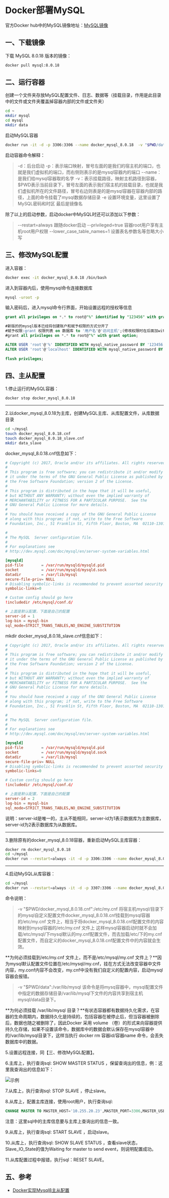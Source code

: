 # Docker部署MySQL

官方Docker hub中的MySQL镜像地址：[MySQL镜像](https://hub.docker.com/_/mysql)

## 一、下载镜像

下载 MySQL 8.0.18 版本的镜像：

```bash
docker pull mysql:8.0.18
```

## 二、运行容器

创建一个文件夹存放MySQL配置文件、日志、数据等（挂载目录，作用是此目录中的文件或文件夹覆盖掉容器内部的文件或文件夹）

```bash
cd ~
mkdir mysql
cd mysql
mkdir data
```

启动MySQL容器

```bash
docker run -it -d -p 3306:3306 --name docker_mysql_8.0.18  -v "$PWD/data":/var/lib/mysql -e MYSQL_ROOT_PASSWORD=123456 -e TZ=Asia/Shanghai  mysql:8.0.18
```

启动容器命令解释：

> -d：后台启动
> -p：表示端口映射，冒号左面的是我们的宿主机的端口，也就是我们虚拟机的端口，而右侧则表示的是mysql容器内的端口
> --name：是我们给mysql容器取的名字
> -v：表示挂载路径，映射主机路径到容器，$PWD表示当前目录下，冒号左面的表示我们宿主机的挂载目录，也就是我们虚拟机所在的文件路径，冒号右边则表是的是mysql容器在容器内部的路径，上面的命令挂载了mysql数据存储目录
> -e 设置环境变量，这里设置了MySQL密码和时区
> 最后是镜像名

除了以上的启动参数，启动docker中MySQL时还可以添加以下参数：

> --restart=always 跟随docker启动
> --privileged=true 容器root用户享有主机root用户权限
> --lower_case_table_names=1 设置表名参数名等忽略大小写

## 三、修改MySQL配置

进入容器：

```bash
docker exec -it docker_mysql_8.0.18 /bin/bash
```

进入到容器内后，使用mysql命令连接数据库

```bash
mysql -uroot -p
```

输入密码后，进入mysql命令行界面，开始设置远程的授权等信息

```sql
grant all privileges on *.* to root@"%" identified by "123456" with grant option;

#新版的的mysql版本已经将创建账户和赋予权限的方式分开了
#赋予权限:grant 权限列表 on 数据库 to '用户名'@'访问主机';(修改权限时在后面加with grant option)
#grant all privileges on *.* to root@"%" with grant option;

ALTER USER 'root'@'%' IDENTIFIED WITH mysql_native_password BY '123456';
ALTER USER 'root'@'localhost' IDENTIFIED WITH mysql_native_password BY '123456';
  
flush privileges;
```

## 四、主从配置

1.停止运行的MySQL容器：

```bash
docker stop docker_mysql_8.0.18
```

---

2.以docker_mysql_8.0.18为主库，创建MySQL主库、从库配置文件，从库数据目录

```bash
cd ~/mysql
touch docker_mysql_8.0.18.cnf
touch docker_mysql_8.0.18_slave.cnf
mkdir data_slave
```

docker_mysql_8.0.18.cnf信息如下：

```conf
# Copyright (c) 2017, Oracle and/or its affiliates. All rights reserved.
#
# This program is free software; you can redistribute it and/or modify
# it under the terms of the GNU General Public License as published by
# the Free Software Foundation; version 2 of the License.
#
# This program is distributed in the hope that it will be useful,
# but WITHOUT ANY WARRANTY; without even the implied warranty of
# MERCHANTABILITY or FITNESS FOR A PARTICULAR PURPOSE.  See the
# GNU General Public License for more details.
#
# You should have received a copy of the GNU General Public License
# along with this program; if not, write to the Free Software
# Foundation, Inc., 51 Franklin St, Fifth Floor, Boston, MA  02110-1301 USA

#
# The MySQL  Server configuration file.
#
# For explanations see
# http://dev.mysql.com/doc/mysql/en/server-system-variables.html

[mysqld]
pid-file        = /var/run/mysqld/mysqld.pid
socket          = /var/run/mysqld/mysqld.sock
datadir         = /var/lib/mysql
secure-file-priv= NULL
# Disabling symbolic-links is recommended to prevent assorted security risks
symbolic-links=0

# Custom config should go here
!includedir /etc/mysql/conf.d/

# 上面是默认配置，下面是自己的配置
server-id = 1
log-bin = mysql-bin
sql_mode=STRICT_TRANS_TABLES,NO_ENGINE_SUBSTITUTION
```

mkdir docker_mysql_8.0.18_slave.cnf信息如下：

```conf
# Copyright (c) 2017, Oracle and/or its affiliates. All rights reserved.
#
# This program is free software; you can redistribute it and/or modify
# it under the terms of the GNU General Public License as published by
# the Free Software Foundation; version 2 of the License.
#
# This program is distributed in the hope that it will be useful,
# but WITHOUT ANY WARRANTY; without even the implied warranty of
# MERCHANTABILITY or FITNESS FOR A PARTICULAR PURPOSE.  See the
# GNU General Public License for more details.
#
# You should have received a copy of the GNU General Public License
# along with this program; if not, write to the Free Software
# Foundation, Inc., 51 Franklin St, Fifth Floor, Boston, MA  02110-1301 USA

#
# The MySQL  Server configuration file.
#
# For explanations see
# http://dev.mysql.com/doc/mysql/en/server-system-variables.html

[mysqld]
pid-file        = /var/run/mysqld/mysqld.pid
socket          = /var/run/mysqld/mysqld.sock
datadir         = /var/lib/mysql
secure-file-priv= NULL
# Disabling symbolic-links is recommended to prevent assorted security risks
symbolic-links=0

# Custom config should go here
!includedir /etc/mysql/conf.d/

# 上面是默认配置，下面是自己的配置
server-id = 2
log-bin = mysql-bin
sql_mode=STRICT_TRANS_TABLES,NO_ENGINE_SUBSTITUTION
```

说明：server-id是唯一的，主从不能相同，server-id为1表示数据库为主数据库，server-id为2表示数据库为从数据库。

---

3.删除原有的docker_mysql_8.0.18容器，重新启动MySQL主库容器：

```bash
docker rm docker_mysql_8.0.18
cd ~/mysql
docker run --restart=always -it -d -p 3306:3306 --name docker_mysql_8.0.18 -v "$PWD/docker_mysql_8.0.18.cnf":/etc/my.cnf  -v "$PWD/data":/var/lib/mysql -e MYSQL_ROOT_PASSWORD=123456 mysql:8.0.18
```

---

4.启动MySQL从库容器：

```bash
cd ~/mysql
docker run --restart=always -it -d -p 3307:3306 --name docker_mysql_8.0.18_slave -v "$PWD/docker_mysql_8.0.18_slave.cnf":/etc/my.cnf  -v "$PWD/data_slave":/var/lib/mysql -e MYSQL_ROOT_PASSWORD=123456 mysql:8.0.18
```

命令说明：

>-v "$PWD/docker_mysql_8.0.18.cnf":/etc/my.cnf
>将宿主机mysql/目录下的mysql自定义配置文件docker_mysql_8.0.18.cnf挂载到mysql容器的/etc/my.cnf 文件上，相当于将docker_mysql_8.0.18.cnf配置文件的内容映射到mysql容器的/etc/my.cnf 文件上
>这样mysql容器启动时就不会加载/etc/mysql/下mysql默认的my.cnf配置文件，而去加载/etc/下的my.cnf配置文件，而自定义的docker_mysql_8.0.18.cnf配置文件中的内容就会生效。

**为何必须挂载到/etc/my.cnf 文件上，而不是/etc/mysql/my.cnf 文件上？**因为mysql默认配置文件位置在/etc/mysql/my.cnf，挂在方式无法改变容器中文件内容，my.conf内容不会改变，my.cnf中没有我们自定义的配置内容，启动mysql容器会报错。

>-v "$PWD/data":/var/lib/mysql
>该命令是将mysq容器中，mysql配置文件中指定的数据存储目录/var/lib/mysql下文件的内容共享到宿主机mysql/data目录下。

**为何必须挂载 /var/lib/mysql 目录？**有状态容器都有数据持久化需求，在容器的生命周期内，数据持久化是持续的，包括容器在被停止后，但当容器被删除后，数据也随之被删除了，因此Docker 采用 volume （卷）的形式来向容器提供持久化存储，如果不设置该命令，数据库中的数据会默认保存在mysql容器中的/var/lib/mysql目录下，这样当执行 docker rm 容器id/容器name 命令，会丢失数据库中的数据。

5.设置远程连接，同【三、修改MySQL配置】。

6.主库上，执行查询sql: SHOW MASTER STATUS ，保留查询出的信息，例：这里我查询出的信息如下：

![示例](../IMG/002.png)

7.从库上，执行查询sql: STOP SLAVE ，停止slave。

8.从库上，配置主库连接，使用root用户，执行查询sql:

```sql
CHANGE MASTER TO MASTER_HOST='10.255.20.23',MASTER_PORT=3306,MASTER_USER='root',MASTER_PASSWORD='123456',MASTER_LOG_FILE='mysql-bin.000001',MASTER_LOG_POS=155;
```

注意：这里sql中的主库信息要与主库上查询出的信息一致。

9.从库上，执行查询sql: START SLAVE ，启动slave。

10.从库上，执行查询sql: SHOW SLAVE STATUS ，查看slave状态，Slave_IO_State的值为Waiting for master to send event，则说明配置成功。

11.从库配置过程中报错，执行sql：RESET SLAVE。

## 五、参考

- [Docker实现Mysql8主从配置](https://www.jianshu.com/p/0a909c39a381)
